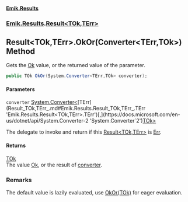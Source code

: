 #### [Emik.Results](index.md 'index')
### [Emik.Results](Emik.Results.md 'Emik.Results').[Result&lt;TOk,TErr&gt;](Result_TOk,TErr_.md 'Emik.Results.Result<TOk,TErr>')

## Result<TOk,TErr>.OkOr(Converter<TErr,TOk>) Method

Gets the [Ok](Result_TOk,TErr_.Ok.md 'Emik.Results.Result<TOk,TErr>.Ok') value, or the returned value of the parameter.

```csharp
public TOk OkOr(System.Converter<TErr,TOk> converter);
```
#### Parameters

<a name='Emik.Results.Result_TOk,TErr_.OkOr(System.Converter_TErr,TOk_).converter'></a>

`converter` [System.Converter&lt;](https://docs.microsoft.com/en-us/dotnet/api/System.Converter-2 'System.Converter`2')[TErr](Result_TOk,TErr_.md#Emik.Results.Result_TOk,TErr_.TErr 'Emik.Results.Result<TOk,TErr>.TErr')[,](https://docs.microsoft.com/en-us/dotnet/api/System.Converter-2 'System.Converter`2')[TOk](Result_TOk,TErr_.md#Emik.Results.Result_TOk,TErr_.TOk 'Emik.Results.Result<TOk,TErr>.TOk')[&gt;](https://docs.microsoft.com/en-us/dotnet/api/System.Converter-2 'System.Converter`2')

The delegate to invoke and return if this [Result&lt;TOk,TErr&gt;](Result_TOk,TErr_.md 'Emik.Results.Result<TOk,TErr>') is [Err](Result_TOk,TErr_.Err.md 'Emik.Results.Result<TOk,TErr>.Err').

#### Returns
[TOk](Result_TOk,TErr_.md#Emik.Results.Result_TOk,TErr_.TOk 'Emik.Results.Result<TOk,TErr>.TOk')  
The value [Ok](Result_TOk,TErr_.Ok.md 'Emik.Results.Result<TOk,TErr>.Ok'), or the result of [converter](Result_TOk,TErr_.OkOr.EgpBcG5c4SaY0LbCQokaKA.md#Emik.Results.Result_TOk,TErr_.OkOr(System.Converter_TErr,TOk_).converter 'Emik.Results.Result<TOk,TErr>.OkOr(System.Converter<TErr,TOk>).converter').

### Remarks
  
The default value is lazily evaluated, use [OkOr(TOk)](Result_TOk,TErr_.OkOr.nYvSogDqeUX6Gg+aFqFBDg.md 'Emik.Results.Result<TOk,TErr>.OkOr(TOk)') for eager evaluation.